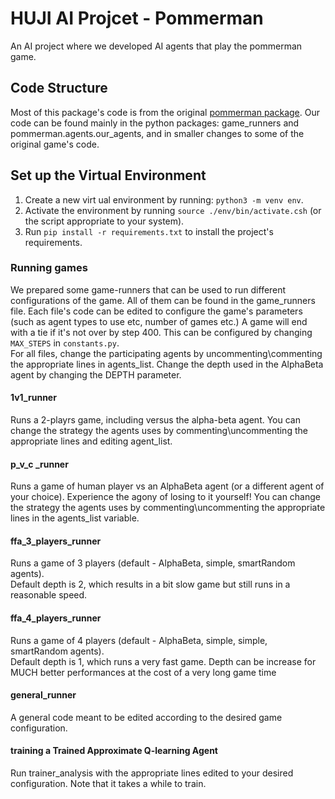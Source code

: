 # HUJI AI Projcet - Pommerman
An AI project where we developed AI agents that play the pommerman game.
## Code Structure
Most of this package's code is from the original [pommerman package](https://github.com/MultiAgentLearning/playground).
Our code can be found mainly in the python packages: game_runners and  
pommerman.agents.our_agents, and in smaller changes to some of the original game's code.
 
## Set up the Virtual Environment
1. Create a new virt    ual environment by running: ```python3 -m venv env```.
2. Activate the environment by running ```source ./env/bin/activate.csh``` (or the script appropriate to your system). 
3. Run ```pip install -r requirements.txt``` to install the project's requirements.

### Running games
We prepared some game-runners that can be used to run different configurations of the game. All of them can be 
found in the game_runners file. Each file's code can be edited to configure the game's parameters (such as agent types to use etc, number of games etc.)
A game will end with a tie if it's not over by step 400. This can be configured by changing ```MAX_STEPS``` in ```constants.py```.  
For all files, change the participating agents by uncommenting\commenting the appropriate lines in agents_list. 
Change the depth used in the AlphaBeta agent by changing the DEPTH parameter.

#### 1v1_runner
Runs a 2-playrs game, including versus the alpha-beta agent.
You can change the strategy the agents uses by commenting\uncommenting the appropriate lines and editing agent_list.

#### p_v_c  _runner
Runs a game of human player vs an AlphaBeta agent (or a different agent of your choice). Experience the agony of losing to it yourself!
You can change the strategy the agents uses by commenting\uncommenting the appropriate lines in the agents_list variable.


#### ffa_3_players_runner
Runs a game of 3 players (default - AlphaBeta, simple, smartRandom agents).  
Default depth is 2, which results in a bit slow game but still runs in a reasonable speed.

#### ffa_4_players_runner
Runs a game of 4 players (default - AlphaBeta, simple, simple, smartRandom agents).  
Default depth is 1, which runs a very fast game. Depth can be increase for MUCH better performances at the cost 
of a very long game time 

#### general_runner
A general code meant to be edited according to the desired game configuration.

#### training a Trained Approximate Q-learning Agent
Run trainer_analysis with the appropriate lines edited to your desired configuration. Note that it takes a while to train.
  